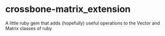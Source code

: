 # crossbone-matrix_extension
A little ruby gem that adds (hopefully) useful operations to the Vector and Matrix classes of ruby
